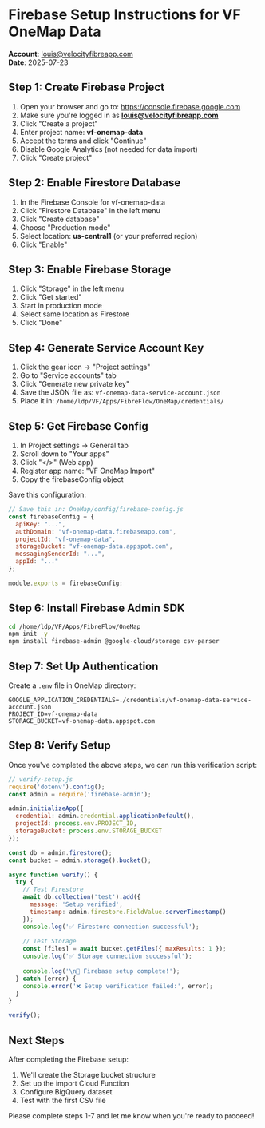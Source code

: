 # Firebase Setup Instructions for VF OneMap Data

**Account**: louis@velocityfibreapp.com  
**Date**: 2025-07-23

## Step 1: Create Firebase Project

1. Open your browser and go to: https://console.firebase.google.com
2. Make sure you're logged in as **louis@velocityfibreapp.com**
3. Click "Create a project"
4. Enter project name: **vf-onemap-data**
5. Accept the terms and click "Continue"
6. Disable Google Analytics (not needed for data import)
7. Click "Create project"

## Step 2: Enable Firestore Database

1. In the Firebase Console for vf-onemap-data
2. Click "Firestore Database" in the left menu
3. Click "Create database"
4. Choose "Production mode"
5. Select location: **us-central1** (or your preferred region)
6. Click "Enable"

## Step 3: Enable Firebase Storage

1. Click "Storage" in the left menu
2. Click "Get started"
3. Start in production mode
4. Select same location as Firestore
5. Click "Done"

## Step 4: Generate Service Account Key

1. Click the gear icon → "Project settings"
2. Go to "Service accounts" tab
3. Click "Generate new private key"
4. Save the JSON file as: `vf-onemap-data-service-account.json`
5. Place it in: `/home/ldp/VF/Apps/FibreFlow/OneMap/credentials/`

## Step 5: Get Firebase Config

1. In Project settings → General tab
2. Scroll down to "Your apps"
3. Click "</>" (Web app)
4. Register app name: "VF OneMap Import"
5. Copy the firebaseConfig object

Save this configuration:
```javascript
// Save this in: OneMap/config/firebase-config.js
const firebaseConfig = {
  apiKey: "...",
  authDomain: "vf-onemap-data.firebaseapp.com",
  projectId: "vf-onemap-data",
  storageBucket: "vf-onemap-data.appspot.com",
  messagingSenderId: "...",
  appId: "..."
};

module.exports = firebaseConfig;
```

## Step 6: Install Firebase Admin SDK

```bash
cd /home/ldp/VF/Apps/FibreFlow/OneMap
npm init -y
npm install firebase-admin @google-cloud/storage csv-parser
```

## Step 7: Set Up Authentication

Create a `.env` file in OneMap directory:
```
GOOGLE_APPLICATION_CREDENTIALS=./credentials/vf-onemap-data-service-account.json
PROJECT_ID=vf-onemap-data
STORAGE_BUCKET=vf-onemap-data.appspot.com
```

## Step 8: Verify Setup

Once you've completed the above steps, we can run this verification script:

```javascript
// verify-setup.js
require('dotenv').config();
const admin = require('firebase-admin');

admin.initializeApp({
  credential: admin.credential.applicationDefault(),
  projectId: process.env.PROJECT_ID,
  storageBucket: process.env.STORAGE_BUCKET
});

const db = admin.firestore();
const bucket = admin.storage().bucket();

async function verify() {
  try {
    // Test Firestore
    await db.collection('test').add({
      message: 'Setup verified',
      timestamp: admin.firestore.FieldValue.serverTimestamp()
    });
    console.log('✅ Firestore connection successful');
    
    // Test Storage
    const [files] = await bucket.getFiles({ maxResults: 1 });
    console.log('✅ Storage connection successful');
    
    console.log('\n🎉 Firebase setup complete!');
  } catch (error) {
    console.error('❌ Setup verification failed:', error);
  }
}

verify();
```

## Next Steps

After completing the Firebase setup:
1. We'll create the Storage bucket structure
2. Set up the import Cloud Function
3. Configure BigQuery dataset
4. Test with the first CSV file

Please complete steps 1-7 and let me know when you're ready to proceed!